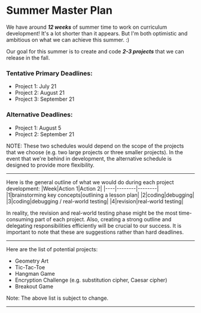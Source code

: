 # Summer Master Plan
We have around ***12 weeks*** of summer time to work on curriculum development! It's a lot shorter than it appears. But I'm both optimistic and ambitious on what we can achieve this summer. :)

Our goal for this summer is to create and code _**2-3 projects**_ that we can release in the fall. 

### Tentative Primary Deadlines:
* Project 1: July 21
* Project 2: August 21
* Project 3: September 21

### Alternative Deadlines:
* Project 1: August 5
* Project 2: September 21


NOTE: These two schedules would depend on the scope of the projects that we choose (e.g. two large projects or three smaller projects). In the event that we're behind in development, the alternative schedule is designed to provide more flexibility.

---

Here is the general outline of what we would do during each project development:
|Week|Action 1|Action 2|
|----|--------|--------|
|1|brainstorming key concepts|outlining a lesson plan|
|2|coding|debugging|
|3|coding|debugging / real-world testing|
|4|revision|real-world testing|

In reality, the revision and real-world testing phase might be the most time-consuming part of each project. Also, creating a strong outline and delegating responsibilities efficiently will be crucial to our success. It is important to note that these are suggestions rather than hard deadlines.

---
Here are the list of potential projects:
* Geometry Art
* Tic-Tac-Toe
* Hangman Game
* Encryption Challenge (e.g. substitution cipher, Caesar cipher)
* Breakout Game

Note: The above list is subject to change.

---
